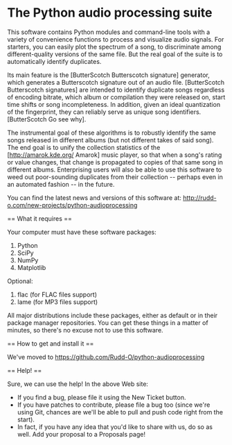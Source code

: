 The Python audio processing suite
=================================

This software contains Python modules and command-line tools with a variety of convenience functions to process and visualize audio signals.  For starters, you can easily plot the spectrum of a song, to discriminate among different-quality versions of the same file.  But the real goal of the suite is to automatically identify duplicates.

Its main feature is the [ButterScotch Butterscotch signature] generator,  which generates a Butterscotch signature out of an audio file.  [ButterScotch Butterscotch signatures] are intended to identify duplicate songs regardless of encoding bitrate, which album or compilation they were released on, start time shifts or song incompleteness.  In addition, given an ideal quantization of the fingerprint, they can reliably serve as unique song identifiers. [ButterScotch Go see why].

The instrumental goal of these algorithms is to robustly identify the same songs released in different albums (but not different takes of said song).  The end goal is to unify the collection statistics of the [http://amarok.kde.org/ Amarok] music player, so that when a song's rating or value changes, that change is propagated to copies of that same song in different albums.  Enterprising users will also be able to use this software to weed out poor-sounding duplicates from their collection -- perhaps even in an automated fashion -- in the future.

You can find the latest news and versions of this software at:
  http://rudd-o.com/new-projects/python-audioprocessing

== What it requires ==

Your computer must have these software packages:

 1. Python
 2. SciPy
 3. NumPy
 4. Matplotlib

Optional:

 1. flac (for FLAC files support)
 2. lame (for MP3 files support)

All major distributions include these packages, either as default or
in their package manager repositories.  You can get these things in
a matter of minutes, so there's no excuse not to use this software.

== How to get and install it ==

We've moved to https://github.com/Rudd-O/python-audioprocessing

== Help! ==

Sure, we can use the help!  In the above Web site:

 * If you find a bug, please file it using the New Ticket button.
 * If you have patches to contribute, please file a bug too (since we're using Git, chances are we'll be able to pull and push code right from the start).
 * In fact, if you have any idea that you'd like to share with us, do so as well.  Add your proposal to a Proposals page!
